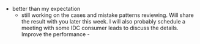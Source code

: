 - better than my expectation
	- still working on the cases and mistake patterns reviewing. Will share the result with you later this week. I will also probably schedule a meeting with some IDC consumer leads to discuss the details. Improve the performance -